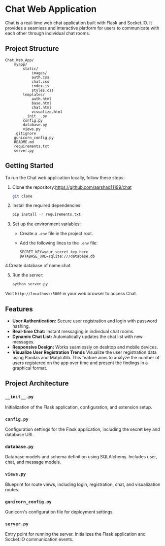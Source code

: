# Chat Web Application

Chat is a real-time web chat application built with Flask and Socket.IO. It provides a seamless and interactive platform for users to communicate with each other through individual chat rooms.

## Project Structure

```
Chat_Web_App/
    myapp/
        static/
            images/
            auth.css
            chat.css
            index.js
            styles.css
        templates/
            auth.html
            base.html
            chat.html
            visualize.html
        __init__.py
        config.py
        database.py
        views.py
    .gitignore
    gunicorn_config.py
    README.md
    requirements.txt
    server.py
```

## Getting Started

To run the Chat web application locally, follow these steps:

1. Clone the repository:https://github.com/aarshad11199/chat

   ```bash
   git clone 
   ```

2. Install the required dependencies:

   ```bash
   pip install -r requirements.txt
   ```

3. Set up the environment variables:

   - Create a `.env` file in the project root.
   - Add the following lines to the `.env` file:

     ```env
     SECRET_KEY=your_secret_key_here
     DATABASE_URL=sqlite:///database.db
     ```
4.Create database of name:chat

5. Run the server:

   ```bash
   python server.py
   ```


Visit `http://localhost:5000` in your web browser to access Chat.

## Features

- **User Authentication:** Secure user registration and login with password hashing.
- **Real-time Chat:** Instant messaging in individual chat rooms.
- **Dynamic Chat List:** Automatically updates the chat list with new messages.
- **Responsive Design:** Works seamlessly on desktop and mobile devices.
- **Visualize User Registration Trends** Visualize the user registration data using Pandas and Matplotlib. This feature aims to analyze the number of users registered on the app over time and present the findings in a graphical format.

## Project Architecture

### `__init__.py`

Initialization of the Flask application, configuration, and extension setup.

### `config.py`

Configuration settings for the Flask application, including the secret key and database URI.

### `database.py`

Database models and schema definition using SQLAlchemy. Includes user, chat, and message models.

### `views.py`

Blueprint for route views, including login, registration, chat, and visualization routes.

### `gunicorn_config.py`

Gunicorn's configuration file for deployment settings.

### `server.py`

Entry point for running the server. Initializes the Flask application and Socket.IO communication events.
